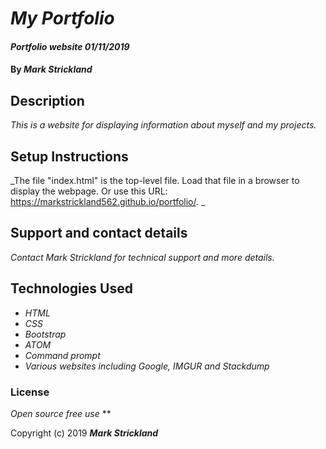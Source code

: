 # _My Portfolio_

#### _Portfolio website 01/11/2019_

#### By _**Mark Strickland**_

## Description

_This is a website for displaying information about myself and my projects._

## Setup Instructions

_The file "index.html" is the top-level file. Load that file in a browser to display the webpage. Or use this URL: https://markstrickland562.github.io/portfolio/. _

## Support and contact details

_Contact Mark Strickland for technical support and more details._

## Technologies Used

* _HTML_
* _CSS_
* _Bootstrap_
* _ATOM_
* _Command prompt_
* _Various websites including Google, IMGUR and Stackdump_

### License
_Open source free use_
**

Copyright (c) 2019 **_Mark Strickland_**
